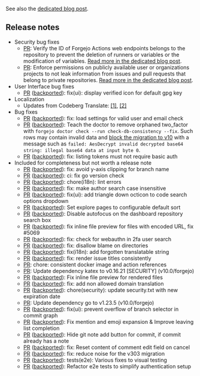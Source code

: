 See also the [dedicated blog post](https://forgejo.org/2025-02-release-v10-0-1/).

<!--start release-notes-assistant-->

## Release notes
<!--URL:https://codeberg.org/forgejo/forgejo-->
- Security bug fixes
  - [PR](https://codeberg.org/forgejo/forgejo/pulls/6839): <!--number 6839 --><!--line 0 --><!--description Zml4KHNlYyk6IEZvcmdlam8gQWN0aW9ucyB3ZWIgcm91dGVz-->Verify the ID of Forgejo Actions web endpoints belongs to the repository to prevent the deletion of runners or variables or the modification of variables. [Read more in the dedicated blog post](https://forgejo.org/2025-02-release-v10-0-1/).<!--description-->
  - [PR](https://codeberg.org/forgejo/forgejo/pulls/6838): <!--number 6838 --><!--line 0 --><!--description Zml4KHNlYyk6IHBlcm1pc3Npb24gY2hlY2sgZm9yIHByb2plY3QgaXNzdWU=-->Enforce permissions on publicly available user or organizations projects to not leak information from issues and pull requests that belong to private repositories. [Read more in the dedicated blog post](https://forgejo.org/2025-02-release-v10-0-1/).<!--description-->
- User Interface bug fixes
  - [PR](https://codeberg.org/forgejo/forgejo/pulls/6803) ([backported](https://codeberg.org/forgejo/forgejo/pulls/6833)): <!--number 6833 --><!--line 0 --><!--description Zml4KHVpKTogZGlzcGxheSB2ZXJpZmllZCBpY29uIGZvciBkZWZhdWx0IGdwZyBrZXk=-->fix(ui): display verified icon for default gpg key<!--description-->
- Localization
  - Updates from Codeberg Translate: [[1]](https://codeberg.org/forgejo/forgejo/pulls/6764), [[2]](https://codeberg.org/forgejo/forgejo/pulls/6834)
- Bug fixes
  - [PR](https://codeberg.org/forgejo/forgejo/pulls/6674) ([backported](https://codeberg.org/forgejo/forgejo/pulls/6678)): <!--number 6678 --><!--line 0 --><!--description Zml4OiBsb2FkIHNldHRpbmdzIGZvciB2YWxpZCB1c2VyIGFuZCBlbWFpbCBjaGVjaw==-->fix: load settings for valid user and email check<!--description-->
  - [PR](https://codeberg.org/forgejo/forgejo/pulls/6639) ([backported](https://codeberg.org/forgejo/forgejo/pulls/6651)): <!--number 6651 --><!--line 0 --><!--description VGVhY2ggdGhlIGRvY3RvciB0byByZW1vdmUgb3JwaGFuZWQgdHdvX2ZhY3RvciB3aXRoIGBmb3JnZWpvIGRvY3RvciBjaGVjayAtLXJ1biBjaGVjay1kYi1jb25zaXN0ZW5jeSAtLWZpeGAuIFN1Y2ggcm93cyBtYXkgY29udGFpbiBpbnZhbGlkIGRhdGEgYW5kIFtibG9jayB0aGUgbWlncmF0aW9uIHRvIHYxMF0oaHR0cHM6Ly9jb2RlYmVyZy5vcmcvZm9yZ2Vqby9mb3JnZWpvL2lzc3Vlcy82NjM3KSB3aXRoIGEgbWVzc2FnZSBzdWNoIGFzIGBmYWlsZWQ6IEFlc0RlY3J5cHQgaW52YWxpZCBkZWNyeXB0ZWQgYmFzZTY0IHN0cmluZzogaWxsZWdhbCBiYXNlNjQgZGF0YSBhdCBpbnB1dCBieXRlIDBgLg==-->Teach the doctor to remove orphaned two_factor with `forgejo doctor check --run check-db-consistency --fix`. Such rows may contain invalid data and [block the migration to v10](https://codeberg.org/forgejo/forgejo/issues/6637) with a message such as `failed: AesDecrypt invalid decrypted base64 string: illegal base64 data at input byte 0`.<!--description-->
  - [PR](https://codeberg.org/forgejo/forgejo/pulls/6633) ([backported](https://codeberg.org/forgejo/forgejo/pulls/6643)): <!--number 6643 --><!--line 0 --><!--description Zml4OiBsaXN0aW5nIHRva2VucyBtdXN0IG5vdCByZXF1aXJlIGJhc2ljIGF1dGg=-->fix: listing tokens must not require basic auth<!--description-->
- Included for completeness but not worth a release note
  - [PR](https://codeberg.org/forgejo/forgejo/pulls/6817) ([backported](https://codeberg.org/forgejo/forgejo/pulls/6832)): <!--number 6832 --><!--line 0 --><!--description Zml4OiBhdm9pZCB5LWF4aXMgY2xpcHBpbmcgZm9yIGJyYW5jaCBuYW1l-->fix: avoid y-axis clipping for branch name<!--description-->
  - [PR](https://codeberg.org/forgejo/forgejo/pulls/6646) ([backported](https://codeberg.org/forgejo/forgejo/pulls/6810)): <!--number 6810 --><!--line 0 --><!--description Y2k6IGZpeCBnbyB2ZXJzaW9uIGNoZWNr-->ci: fix go version check<!--description-->
  - [PR](https://codeberg.org/forgejo/forgejo/pulls/6808) ([backported](https://codeberg.org/forgejo/forgejo/pulls/6809)): <!--number 6809 --><!--line 0 --><!--description Y2hvcmUoaTE4bik6IGxpbnQgZXJyb3Jz-->chore(i18n): lint errors<!--description-->
  - [PR](https://codeberg.org/forgejo/forgejo/pulls/6782) ([backported](https://codeberg.org/forgejo/forgejo/pulls/6783)): <!--number 6783 --><!--line 0 --><!--description Zml4OiBtYWtlIGF1dGhvciBzZWFyY2ggY2FzZSBpbnNlbnN0aXZl-->fix: make author search case insensitive<!--description-->
  - [PR](https://codeberg.org/forgejo/forgejo/pulls/6620) ([backported](https://codeberg.org/forgejo/forgejo/pulls/6770)): <!--number 6770 --><!--line 0 --><!--description Zml4KHVpKTogYWRkIHRyaWFuZ2xlIGRvd24gb2N0aWNvbiB0byBjb2RlIHNlYXJjaCBvcHRpb25zIGRyb3Bkb3du-->fix(ui): add triangle down octicon to code search options dropdown<!--description-->
  - [PR](https://codeberg.org/forgejo/forgejo/pulls/6708) ([backported](https://codeberg.org/forgejo/forgejo/pulls/6749)): <!--number 6749 --><!--line 0 --><!--description U2V0IGV4cGxvcmUgcGFnZXMgdG8gY29uZmlndXJhYmxlIGRlZmF1bHQgc29ydA==-->Set explore pages to configurable default sort<!--description-->
  - [PR](https://codeberg.org/forgejo/forgejo/pulls/6734) ([backported](https://codeberg.org/forgejo/forgejo/pulls/6748)): <!--number 6748 --><!--line 0 --><!--description RGlzYWJsZSBhdXRvZm9jdXMgb24gdGhlIGRhc2hib2FyZCByZXBvc2l0b3J5IHNlYXJjaCBib3g=-->Disable autofocus on the dashboard repository search box<!--description-->
  - [PR](https://codeberg.org/forgejo/forgejo/pulls/6525) ([backported](https://codeberg.org/forgejo/forgejo/pulls/6739)): <!--number 6739 --><!--line 0 --><!--description Zml4IGlubGluZSBmaWxlIHByZXZpZXcgZm9yIGZpbGVzIHdpdGggZW5jb2RlZCBVUkwsIGZpeCAjNTA2OQ==-->fix inline file preview for files with encoded URL, fix #5069<!--description-->
  - [PR](https://codeberg.org/forgejo/forgejo/pulls/6726) ([backported](https://codeberg.org/forgejo/forgejo/pulls/6730)): <!--number 6730 --><!--line 0 --><!--description Zml4OiBjaGVjayBmb3Igd2ViYXV0aG4gaW4gMmZhIHVzZXIgc2VhcmNo-->fix: check for webauthn in 2fa user search<!--description-->
  - [PR](https://codeberg.org/forgejo/forgejo/pulls/6716) ([backported](https://codeberg.org/forgejo/forgejo/pulls/6720)): <!--number 6720 --><!--line 0 --><!--description Zml4OiBkaXNhbGxvdyBibGFtZSBvbiBkaXJlY3Rvcmllcw==-->fix: disallow blame on directories<!--description-->
  - [PR](https://codeberg.org/forgejo/forgejo/pulls/6701) ([backported](https://codeberg.org/forgejo/forgejo/pulls/6718)): <!--number 6718 --><!--line 0 --><!--description Zml4KGkxOG4pOiBhZGQgZm9yZ290dGVuIHRyYW5zbGF0YWJsZSBzdHJpbmc=-->fix(i18n): add forgotten translatable string<!--description-->
  - [PR](https://codeberg.org/forgejo/forgejo/pulls/6715) ([backported](https://codeberg.org/forgejo/forgejo/pulls/6717)): <!--number 6717 --><!--line 0 --><!--description Zml4OiByZW5kZXIgaXNzdWUgdGl0bGVzIGNvbnNpc3RlbnRseQ==-->fix: render issue titles consistently<!--description-->
  - [PR](https://codeberg.org/forgejo/forgejo/pulls/6704): <!--number 6704 --><!--line 0 --><!--description Y2hvcmU6IGNvbnNpc3RlbnQgZG9ja2VyIGltYWdlIGFuZCBhY3Rpb24gcmVmZXJlbmNlcw==-->chore: consistent docker image and action references<!--description-->
  - [PR](https://codeberg.org/forgejo/forgejo/pulls/6694): <!--number 6694 --><!--line 0 --><!--description VXBkYXRlIGRlcGVuZGVuY3kga2F0ZXggdG8gdjAuMTYuMjEgW1NFQ1VSSVRZXSAodjEwLjAvZm9yZ2Vqbyk=-->Update dependency katex to v0.16.21 [SECURITY] (v10.0/forgejo)<!--description-->
  - [PR](https://codeberg.org/forgejo/forgejo/pulls/6572) ([backported](https://codeberg.org/forgejo/forgejo/pulls/6685)): <!--number 6685 --><!--line 0 --><!--description Rml4IGlubGluZSBmaWxlIHByZXZpZXcgZm9yIHJlbmRlcmVkIGZpbGVz-->Fix inline file preview for rendered files<!--description-->
  - [PR](https://codeberg.org/forgejo/forgejo/pulls/6677) ([backported](https://codeberg.org/forgejo/forgejo/pulls/6684)): <!--number 6684 --><!--line 0 --><!--description Zml4OiBhZGQgbm9uIGFsbG93ZWQgZG9tYWluIHRyYW5zbGF0aW9u-->fix: add non allowed domain translation<!--description-->
  - [PR](https://codeberg.org/forgejo/forgejo/pulls/6655) ([backported](https://codeberg.org/forgejo/forgejo/pulls/6668)): <!--number 6668 --><!--line 0 --><!--description Y2hvcmUoc2VjdXJpdHkpOiB1cGRhdGUgc2VjdXJpdHkudHh0IHdpdGggbmV3IGV4cGlyYXRpb24gZGF0ZQ==-->chore(security): update security.txt with new expiration date<!--description-->
  - [PR](https://codeberg.org/forgejo/forgejo/pulls/6644): <!--number 6644 --><!--line 0 --><!--description VXBkYXRlIGRlcGVuZGVuY3kgZ28gdG8gdjEuMjMuNSAodjEwLjAvZm9yZ2Vqbyk=-->Update dependency go to v1.23.5 (v10.0/forgejo)<!--description-->
  - [PR](https://codeberg.org/forgejo/forgejo/pulls/6617) ([backported](https://codeberg.org/forgejo/forgejo/pulls/6636)): <!--number 6636 --><!--line 0 --><!--description Zml4KHVpKTogcHJldmVudCBvdmVyZmxvdyBvZiBicmFuY2ggc2VsZWN0b3IgaW4gY29tbWl0IGdyYXBo-->fix(ui): prevent overflow of branch selector in commit graph<!--description-->
  - [PR](https://codeberg.org/forgejo/forgejo/pulls/6597) ([backported](https://codeberg.org/forgejo/forgejo/pulls/6632)): <!--number 6632 --><!--line 0 --><!--description Rml4IG1lbnRpb24gYW5kIGVtb2ppIGV4cGFuc2lvbiAmIEltcHJvdmUgbGVhdmluZyBsaXN0IGNvbXBsZXRpb24=-->Fix mention and emoji expansion & Improve leaving list completion<!--description-->
  - [PR](https://codeberg.org/forgejo/forgejo/pulls/6613) ([backported](https://codeberg.org/forgejo/forgejo/pulls/6614)): <!--number 6614 --><!--line 0 --><!--description SGlkZSBnaXQgbm90ZSBhZGQgYnV0dG9uIGZvciBjb21taXQsIGlmIGNvbW1pdCBhbHJlYWR5IGhhcyBhIG5vdGU=-->Hide git note add button for commit, if commit already has a note<!--description-->
  - [PR](https://codeberg.org/forgejo/forgejo/pulls/6595) ([backported](https://codeberg.org/forgejo/forgejo/pulls/6601)): <!--number 6601 --><!--line 0 --><!--description Zml4OiBSZXNldCBjb250ZW50IG9mIGNvbW1lbnQgZWRpdCBmaWVsZCBvbiBjYW5jZWw=-->fix: Reset content of comment edit field on cancel<!--description-->
  - [PR](https://codeberg.org/forgejo/forgejo/pulls/6591) ([backported](https://codeberg.org/forgejo/forgejo/pulls/6594)): <!--number 6594 --><!--line 0 --><!--description Zml4OiByZWR1Y2Ugbm9pc2UgZm9yIHRoZSB2MzAzIG1pZ3JhdGlvbg==-->fix: reduce noise for the v303 migration<!--description-->
  - [PR](https://codeberg.org/forgejo/forgejo/pulls/6569) ([backported](https://codeberg.org/forgejo/forgejo/pulls/6587)): <!--number 6587 --><!--line 0 --><!--description dGVzdHMoZTJlKTogVmFyaW91cyBmaXhlcyB0byB2aXN1YWwgdGVzdGluZw==-->tests(e2e): Various fixes to visual testing<!--description-->
  - [PR](https://codeberg.org/forgejo/forgejo/pulls/6400) ([backported](https://codeberg.org/forgejo/forgejo/pulls/6585)): <!--number 6585 --><!--line 0 --><!--description UmVmYWN0b3IgZTJlIHRlc3RzIHRvIHNpbXBsaWZ5IGF1dGhlbnRpY2F0aW9uIHNldHVw-->Refactor e2e tests to simplify authentication setup<!--description-->
<!--end release-notes-assistant-->
